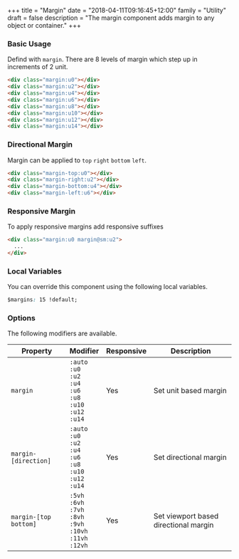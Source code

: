 +++
title = "Margin"
date = "2018-04-11T09:16:45+12:00"
family = "Utility"
draft = false
description = "The margin component adds margin to any object or container."
+++

### Basic Usage

Defind with `margin`. There are 8 levels of margin which step up in increments of 2 unit.

```html
<div class="margin:u0"></div>
<div class="margin:u2"></div>
<div class="margin:u4"></div>
<div class="margin:u6"></div>
<div class="margin:u8"></div>
<div class="margin:u10"></div>
<div class="margin:u12"></div>
<div class="margin:u14"></div>
```

### Directional Margin

Margin can be applied to `top` `right` `bottom` `left`.

```html
<div class="margin-top:u0"></div>
<div class="margin-right:u2"></div>
<div class="margin-bottom:u4"></div>
<div class="margin-left:u6"></div>
```

### Responsive Margin

To apply responsive margins add responsive suffixes

```html
<div class="margin:u0 margin@sm:u2">
  ...
</div>
```

### Local Variables

You can override this component using the following local variables.

```css
$margins: 15 !default;
```

### Options

The following modifiers are available.

<table class="table width:100% table:pile table@sm:unpile">
  <thead>
    <tr>
      <th>
        Property
      </th>
      <th>
        Modifier
      </th>
      <th>
        Responsive
      </th>
      <th>
        Description
      </th>
    </tr>
  </thead>
  <tr>
    <td data-label="Properties">
      <code>margin</code>
    </td>
    <td data-label="Attributes">
      <code class="margin:u0">:auto</code><br />
      <code class="margin:u0">:u0</code><br />
      <code class="margin:u0">:u2</code><br />
      <code class="margin:u0">:u4</code><br />
      <code class="margin:u0">:u6</code><br />
      <code class="margin:u0">:u8</code><br />
      <code class="margin:u0">:u10</code><br />
      <code class="margin:u0">:u12</code><br />
      <code class="margin:u0">:u14</code><br />
    </td>
    <td data-label="Responsive">
      Yes
    </td>
    <td>
      Set unit based margin
    </td>
  </tr>
  <tr>
    <td data-label="Properties">
      <code class="margin:u0">margin-[direction]</code><br />
        </td>
    <td data-label="Attributes">
      <code class="margin:u0">:auto</code><br />
      <code class="margin:u0">:u0</code><br />
      <code class="margin:u0">:u2</code><br />
      <code class="margin:u0">:u4</code><br />
      <code class="margin:u0">:u6</code><br />
      <code class="margin:u0">:u8</code><br />
      <code class="margin:u0">:u10</code><br />
      <code class="margin:u0">:u12</code><br />
      <code>:u14</code>
    </td>
    <td data-label="Responsive">
      Yes
    </td>
    <td>
      Set directional margin
    </td>
  </tr>
  <tr>
    <td data-label="Properties">
      <code class="margin:u0">margin-[top bottom]</code>
    </td>
    <td data-label="Attributes">
      <code class="margin:u0">:5vh</code><br />
      <code class="margin:u0">:6vh</code><br />
      <code class="margin:u0">:7vh</code><br />
      <code class="margin:u0">:8vh</code><br />
      <code class="margin:u0">:9vh</code><br />
      <code class="margin:u0">:10vh</code><br />
      <code class="margin:u0">:11vh</code><br />
      <code class="margin:u0">:12vh</code>
    </td>
    <td data-label="Responsive">
      Yes
    </td>
    <td>
      Set viewport based directional margin
    </td>
  </tr>
</table>
